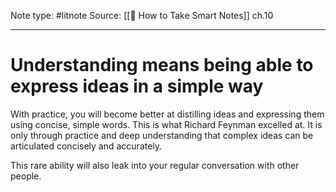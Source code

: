 Note type: #litnote
Source: [[📖 How to Take Smart Notes]] ch.10

---
# Understanding means being able to express ideas in a simple way
With practice, you will become better at distilling ideas and expressing them using concise, simple words. This is what Richard Feynman excelled at. It is only through practice and deep understanding that complex ideas can be articulated concisely and accurately.

This rare ability will also leak into your regular conversation with other people.